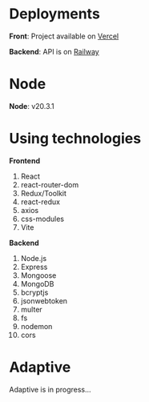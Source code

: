 # Deployments

**Front**: Project available on [Vercel](https://blog-mern-front-6pfgdvqhy-tommythemobs-projects.vercel.app/)

**Backend**: API is on [Railway](https://blog-mern-backend.up.railway.app/)

# Node

**Node**: v20.3.1

# Using technologies

**Frontend**
<ol>
    <li>React</li>
    <li>react-router-dom</li>
    <li>Redux/Toolkit</li>
    <li>react-redux</li>
    <li>axios</li>
    <li>css-modules</li>
    <li>Vite</li>
</ol>

**Backend**
<ol>
    <li>Node.js</li>
    <li>Express</li>
    <li>Mongoose</li>
    <li>MongoDB</li>
    <li>bcryptjs</li>
    <li>jsonwebtoken</li>
    <li>multer</li>
    <li>fs</li>
    <li>nodemon</li>
    <li>cors</li>
</ol>

# Adaptive

Adaptive is in progress...